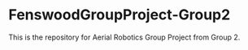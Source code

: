 # FenswoodGroupProject-Group2
This is the repository for Aerial Robotics Group Project from Group 2.
